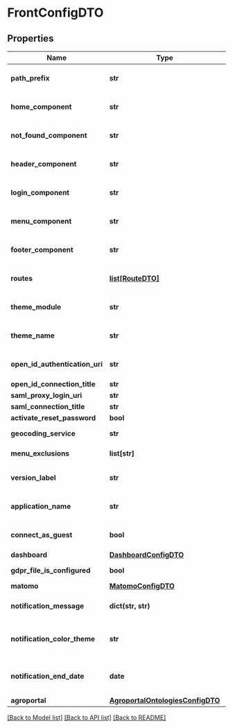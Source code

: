 # FrontConfigDTO

## Properties
Name | Type | Description | Notes
------------ | ------------- | ------------- | -------------
**path_prefix** | **str** | Application url path prefix | 
**home_component** | **str** | Home component identifier | 
**not_found_component** | **str** | Not found component identifier | 
**header_component** | **str** | Header component identifier | 
**login_component** | **str** | Login component identifier | 
**menu_component** | **str** | Menu component identifier | 
**footer_component** | **str** | Footer component identifier | 
**routes** | [**list[RouteDTO]**](RouteDTO.md) | List of configured routes | 
**theme_module** | **str** | Theme module identifier | [optional] 
**theme_name** | **str** | Theme module name | [optional] 
**open_id_authentication_uri** | **str** | OpenID Authorization URI | [optional] 
**open_id_connection_title** | **str** |  | [optional] 
**saml_proxy_login_uri** | **str** |  | [optional] 
**saml_connection_title** | **str** |  | [optional] 
**activate_reset_password** | **bool** |  | [optional] 
**geocoding_service** | **str** | Geocoding service | [optional] 
**menu_exclusions** | **list[str]** | Menu exclusions | [optional] 
**version_label** | **str** | Version label to use in the header | [optional] 
**application_name** | **str** | Name of the application to display | [optional] 
**connect_as_guest** | **bool** | Ability to be logged as guest | [optional] 
**dashboard** | [**DashboardConfigDTO**](DashboardConfigDTO.md) |  | [optional] 
**gdpr_file_is_configured** | **bool** | GDPR PDF is configured | [optional] 
**matomo** | [**MatomoConfigDTO**](MatomoConfigDTO.md) |  | [optional] 
**notification_message** | **dict(str, str)** | Notification message for the instance | [optional] 
**notification_color_theme** | **str** | Color theme for the notification message | [optional] 
**notification_end_date** | **date** | Date until which to send the notification | [optional] 
**agroportal** | [**AgroportalOntologiesConfigDTO**](AgroportalOntologiesConfigDTO.md) |  | [optional] 

[[Back to Model list]](../README.md#documentation-for-models) [[Back to API list]](../README.md#documentation-for-api-endpoints) [[Back to README]](../README.md)

